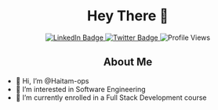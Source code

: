 <h1 align="center">Hey There 👋</h1>  

<div id="badges" align="center">
    <a href="https://www.linkedin.com/in/haitam-ben-lamsaguem-542b72181/">
        <img src="https://img.shields.io/badge/LinkedIn-blue?style=for-the-badge&logo=linkedin&logoColor=white" alt="LinkedIn Badge"/>
    </a>
    <a href="https://twitter.com/HLamsaguem">
        <img src="https://img.shields.io/badge/Twitter-blue?style=for-the-badge&logo=twitter&logoColor=white" alt="Twitter Badge"/>
    </a>
    <img src="https://komarev.com/ghpvc/?username=Haitam-ops&style=flat-square&color=blue" alt="Profile Views"/>
</div>

<h2 align="center">About Me</h2>

- 👋 Hi, I’m @Haitam-ops <br>
- 👀 I’m interested in Software Engineering <br>
- 🌱 I’m currently enrolled in a Full Stack Development course <br>

<!---
Haitam-ops/Haitam-ops is a ✨ special ✨ repository because its `README.md` (this file) appears on your GitHub profile.
You can click the Preview link to take a look at your changes.
--->
